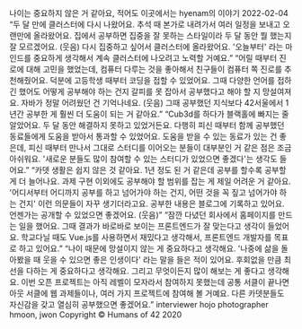 나이는 중요하지 않은 거 같아요, 적어도 이곳에서는
hyenam의 이야기
2022-02-04
“두 달 만에 클러스터에 다시 나왔어요. 추석 때 본가로 내려가서 여러 일정을 보내고 오랜만에 올라왔어요. 집에서 공부하면 집중을 잘 못하는 스타일이라 두 달 동안 뭘 했는지 잘 모르겠어요. (웃음) 다시 집중하고 싶어서 클러스터에 올라왔어요. '오늘부터' 라는 마인드를 중요하게 생각해서 계속 클러스터에 나오려고 노력할 거예요.”
“어릴 때부터 진로에 대해 고민을 했었는데, 컴퓨터 다루는 것을 좋아해서 친구들이 컴퓨터 쪽 진로를 추천해줬어요. 덕분에 고등학생 때부터 코딩을 접할 수 있었어요. 그때 다양한 언어를 접하긴 했어도 어떻게 공부해야 하는 건지 갈피를 못 잡아서 공부했다고 해야 할 지 망설여져요. 자바가 정말 어려웠던 건 기억나네요. (웃음) 그때 공부했던 지식보다 42서울에서 1년간 공부한 게 훨씬 더 도움이 되는 거 같아요.”
“Cub3d를 하다가 블랙홀에 빠지는 줄 알았어요. 두 달 동안 해결하지 못하고 있었거든요. 다행히 피신 때부터 함께 공부했던 동료들에게 도움을 받아서 통과할 수 있었어요. 도움을 받을 수 있는 동료가 있는 건 좋은데, 피신 때부터 만나서 그대로 스터디를 이어오는 분들이 대부분인 거 같은 점은 조금 아쉬워요. '새로운 분들도 많이 참여할 수 있는 스터디가 있었으면 좋겠다'는 생각도 들어요.”
“카뎃 생활은 쉽지 않은 것 같아요. 1년 정도 된 거 같은데 공부를 할수록 공부할 게 더 늘어나요. 과제 구현 이외에도 공부해야 할 범위를 잡는 게 제일 어려운 거 같아요. '어디서부터 어디까지 공부를 하고 넘어가야 하는 건지, 어떤 것을 꼭 짚고 넘어가야 하는 건지' 이런 의문들이 자꾸 생기더라고요. 공부한 내용은 블로그에 기록하고 있어요. 언젠가는 공개할 수 있었으면 좋겠어요. (웃음)”
“잠깐 다녔던 회사에서 홈페이지를 만드는 일을 했어요. 그때 결과가 바로바로 보이는 프론트엔드가 잘 맞는다고 생각이 들었어요. 학교다닐 때도 Vue.js를 사용하면서 재밌다고 생각해서, 프론트엔드 개발자를 목표로 하고 있어요.”
“나이 때문에 망설이지 않는 게 중요하다고 생각해요. '나중에 삶을 돌아봤을 때 웃을 수 있으면 좋은 인생이다' 라는 말을 들은 적이 있어요. 후회없을 만큼 최선을 다하는 게 중요하다고 생각해요. 그리고 무엇이든지 많이 해보는 게 좋다고 생각해요. 이번 오픈 프로젝트는 아직 레벨이 모자라서 참여하지 못했는데 공통 서클이 끝나면 아웃 서클에 웹 과제들이나, 여러 가지 프로젝트에 참여해 볼 거예요. 다른 카뎃분들도 자신감을 갖고 열심히 공부했으면 좋겠어요.”
interviewer hojo
photographer hmoon, jwon
Copyright © Humans of 42 2020
